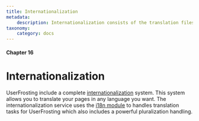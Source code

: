 ```yaml
---
title: Internationalization
metadata:
    description: Internationalization consists of the translation files used to translate pages of your web application. UserFrosting provides a framework for translating strings and sentences easily and efficiently.
taxonomy:
    category: docs
---
```


#### Chapter 16

# Internationalization

UserFrosting include a complete [internationalization](https://whatis.techtarget.com/definition/internationalization-I18N) system. This system allows you to translate your pages in any language you want. The internationalization service uses the [i18n module](https://github.com/userfrosting/i18n) to handles translation tasks for UserFrosting which also includes a powerful pluralization handling.
